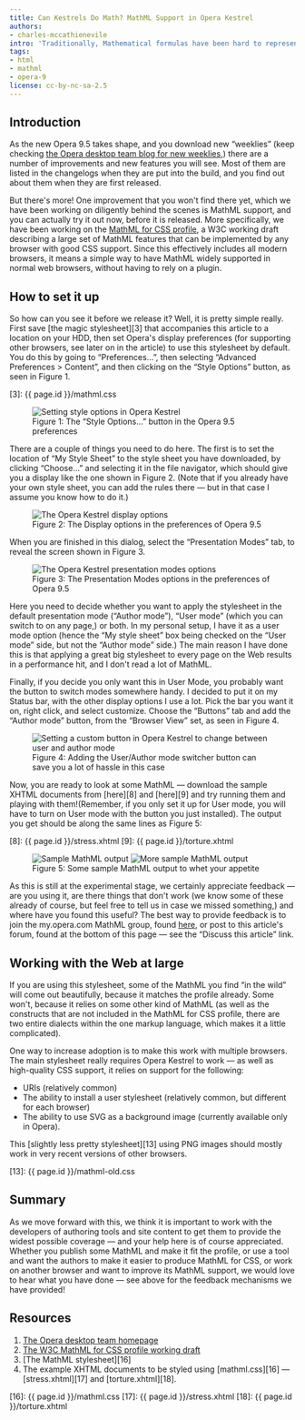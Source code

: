```yaml
---
title: Can Kestrels Do Math? MathML Support in Opera Kestrel
authors:
- charles-mccathienevile
intro: 'Traditionally, Mathematical formulas have been hard to represent using good old fashioned CSS and HTML, but a solution does exist. First, MathML, a specialised Markup language tailored specially for dealing with Math on web pages, has been around for a while. Second, the W3C has recently created a working draft called [the MathML for CSS profile](http://www.w3.org/TR/mathml-for-css/) which deals with displaying MathML using CSS. In this article, Charles McCathieNevile shows you how you can test drive this technology early using Opera Kestrel.'
tags:
- html
- mathml
- opera-9
license: cc-by-nc-sa-2.5
---
```


## Introduction

As the new Opera 9.5 takes shape, and you download new “weeklies” (keep checking [the Opera desktop team blog for new weeklies][1],) there are a number of improvements and new features you will see. Most of them are listed in the changelogs when they are put into the build, and you find out about them when they are first released.

[1]: http://my.opera.com/desktopteam/blog/

But there's more! One improvement that you won't find there yet, which we have been working on diligently behind the scenes is MathML support, and you can actually try it out now, before it is released. More specifically, we have been working on the [MathML for CSS profile][2], a W3C working draft describing a large set of MathML features that can be implemented by any browser with good CSS support. Since this effectively includes all modern browsers, it means a simple way to have MathML widely supported in normal web browsers, without having to rely on a plugin.

[2]: http://www.w3.org/TR/mathml-for-css/

## How to set it up

So how can you see it before we release it? Well, it is pretty simple really. First save [the magic stylesheet][3] that accompanies this article to a location on your HDD, then set Opera's display preferences (for supporting other browsers, see later on in the article) to use this stylesheet by default. You do this by going to “Preferences…”, then selecting “Advanced Preferences > Content”, and then clicking on the “Style Options” button, as seen in Figure 1.

[3]: {{ page.id }}/mathml.css

<figure id="figure-1">
	<img src="{{ page.id }}/prefs.jpg" alt="Setting style options in Opera Kestrel">
	<figcaption>Figure 1: The “Style Options…” button in the Opera 9.5 preferences</figcaption>
</figure>

There are a couple of things you need to do here. The first is to set the location of “My Style Sheet” to the style sheet you have downloaded, by clicking “Choose…” and selecting it in the file navigator, which should give you a display like the one shown in Figure 2. (Note that if you already have your own style sheet, you can add the rules there — but in that case I assume you know how to do it.)

<figure id="figure-2">
	<img src="{{ page.id }}/display.jpg" alt="The Opera Kestrel display options">
	<figcaption>Figure 2: The Display options in the preferences of Opera 9.5</figcaption>
</figure>

When you are finished in this dialog, select the “Presentation Modes” tab, to reveal the screen shown in Figure 3.

<figure id="figure-3">
	<img src="{{ page.id }}/presopt.jpg" alt="The Opera Kestrel presentation modes options">
	<figcaption>Figure 3: The Presentation Modes options in the preferences of Opera 9.5</figcaption>
</figure>

Here you need to decide whether you want to apply the stylesheet in the default presentation mode (“Author mode”), “User mode” (which you can switch to on any page,) or both. In my personal setup, I have it as a user mode option (hence the “My style sheet” box being checked on the “User mode” side, but not the “Author mode” side.) The main reason I have done this is that applying a great big stylesheet to every page on the Web results in a performance hit, and I don't read a lot of MathML.

Finally, if you decide you only want this in User Mode, you probably want the button to switch modes somewhere handy. I decided to put it on my Status bar, with the other display options I use a lot. Pick the bar you want it on, right click, and select customize. Choose the “Buttons” tab and add the “Author mode” button, from the “Browser View” set, as seen in Figure 4.

<figure id="figure-4">
	<img src="{{ page.id }}/buttons.jpg" alt="Setting a custom button in Opera Kestrel to change between user and author mode">
	<figcaption>Figure 4: Adding the User/Author mode switcher button can save you a lot of hassle in this case</figcaption>
</figure>

Now, you are ready to look at some MathML — download the sample XHTML documents from [here][8] and [here][9] and try running them and playing with them!(Remember, if you only set it up for User mode, you will have to turn on User mode with the button you just installed). The output you get should be along the same lines as Figure 5:

[8]: {{ page.id }}/stress.xhtml
[9]: {{ page.id }}/torture.xhtml

<figure id="figure-5">
	<img src="{{ page.id }}/screen.jpg" alt="Sample MathML output">
	<img src="{{ page.id }}/screen2.jpg" alt="More sample MathML output">
	<figcaption>Figure 5: Some sample MathML output to whet your appetite</figcaption>
</figure>

As this is still at the experimental stage, we certainly appreciate feedback — are you using it, are there things that don't work (we know some of these already of course, but feel free to tell us in case we missed something,) and where have you found this useful? The best way to provide feedback is to join the my.opera.com MathML group, found [here][12], or post to this article's forum, found at the bottom of this page — see the “Discuss this article” link.

[12]: http://my.opera.com/mathml/about/

## Working with the Web at large

If you are using this stylesheet, some of the MathML you find “in the wild” will come out beautifully, because it matches the profile already. Some won't, because it relies on some other kind of MathML (as well as the constructs that are not included in the MathML for CSS profile, there are two entire dialects within the one markup language, which makes it a little complicated).

One way to increase adoption is to make this work with multiple browsers. The main stylesheet really requires Opera Kestrel to work — as well as high-quality CSS support, it relies on support for the following:

- URIs (relatively common)
- The ability to install a user stylesheet (relatively common, but different for each browser)
- The ability to use SVG as a background image (currently available only in Opera).

This [slightly less pretty stylesheet][13] using PNG images should mostly work in very recent versions of other browsers.

[13]: {{ page.id }}/mathml-old.css

## Summary

As we move forward with this, we think it is important to work with the developers of authoring tools and site content to get them to provide the widest possible coverage — and your help here is of course appreciated. Whether you publish some MathML and make it fit the profile, or use a tool and want the authors to make it easier to produce MathML for CSS, or work on another browser and want to improve its MathML support, we would love to hear what you have done — see above for the feedback mechanisms we have provided!

## Resources

1. [The Opera desktop team homepage][14]
2. [The W3C MathML for CSS profile working draft][15]
3. [The MathML stylesheet][16]
4. The example XHTML documents to be styled using [mathml.css][16] — [stress.xhtml][17] and [torture.xhtml][18].

[14]: http://my.opera.com/desktopteam/
[15]: http://www.w3.org/TR/mathml-for-css/
[16]: {{ page.id }}/mathml.css
[17]: {{ page.id }}/stress.xhtml
[18]: {{ page.id }}/torture.xhtml
